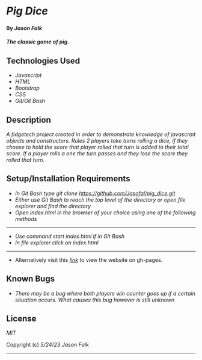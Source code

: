 # _Pig Dice_

#### By _**Jason Falk**_

#### _The classic game of pig._

## Technologies Used

* _Javascript_
* _HTML_
* _Bootstrap_
* _CSS_
* _Git/Git Bash_

## Description

_A fidgetech project created in order to demonstrate knowledge of javascript objects and constructors. Rules 2 players take turns rolling a dice, if they choose to hold the score that player rolled that turn is added to their total score. If a player rolls a one the turn passes and they lose the score they rolled that turn._

## Setup/Installation Requirements

* _In Git Bash type git clone https://github.com/Jasofal/pig_dice.git_
* _Either use Git Bash to reach the top level of the directory or open file explorer and find the directory_
* _Open index.html in the browser of your choice using one of the following methods_
----
* _Use command start index.html if in Git Bash_
* _In file explorer click on index.html_
-----
* Alternatively visit this *[link](https://jasofal.github.io/pig_dice/)* to view the website on gh-pages.

## Known Bugs

* _There may be a bug where both players win counter goes up if a certain situation occurs. What causes this bug however is still unknown_

## License

_MIT_

Copyright (c) _5/24/23_ _Jason Falk_

------------------------
<!-- Things to do -->
<!-- Stylize start area
      + create custom button
      + customize heading
// Stylize play area -->